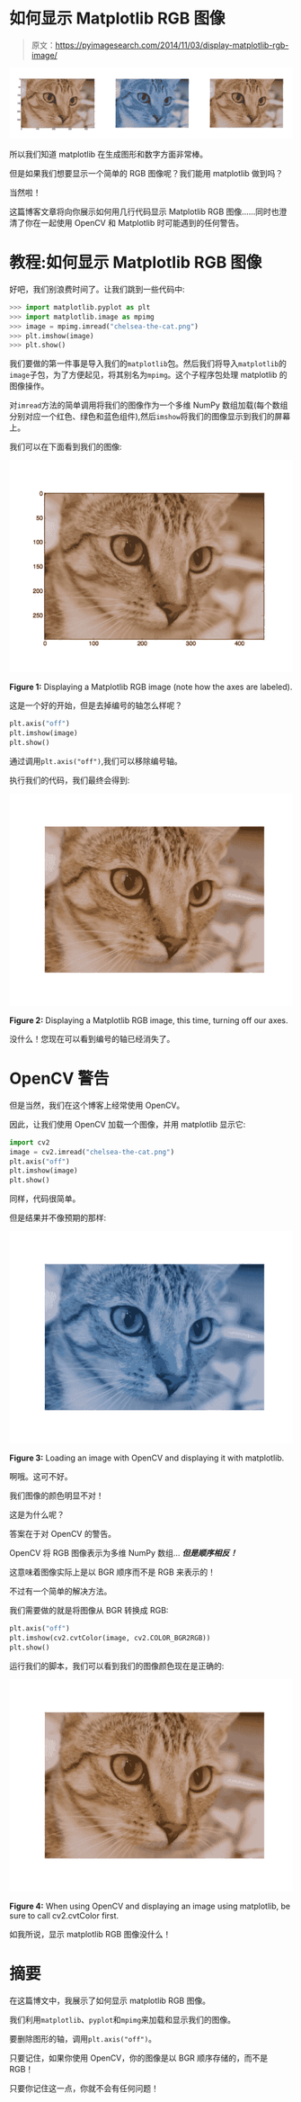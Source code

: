 # 如何显示 Matplotlib RGB 图像

> 原文：<https://pyimagesearch.com/2014/11/03/display-matplotlib-rgb-image/>

[![Displaying Matplotlib RGB images](img/441d251616dc5cc57bca3c6a1d924f68.png)](https://pyimagesearch.com/wp-content/uploads/2014/05/matplotlib-rgb-header.jpg)

所以我们知道 matplotlib 在生成图形和数字方面非常棒。

但是如果我们想要显示一个简单的 RGB 图像呢？我们能用 matplotlib 做到吗？

当然啦！

这篇博客文章将向你展示如何用几行代码显示 Matplotlib RGB 图像……同时也澄清了你在一起使用 OpenCV 和 Matplotlib 时可能遇到的任何警告。

# 教程:如何显示 Matplotlib RGB 图像

好吧，我们别浪费时间了。让我们跳到一些代码中:

```py
>>> import matplotlib.pyplot as plt
>>> import matplotlib.image as mpimg
>>> image = mpimg.imread("chelsea-the-cat.png")
>>> plt.imshow(image)
>>> plt.show()

```

我们要做的第一件事是导入我们的`matplotlib`包。然后我们将导入`matplotlib`的`image`子包，为了方便起见，将其别名为`mpimg`。这个子程序包处理 matplotlib 的图像操作。

对`imread`方法的简单调用将我们的图像作为一个多维 NumPy 数组加载(每个数组分别对应一个红色、绿色和蓝色组件),然后`imshow`将我们的图像显示到我们的屏幕上。

我们可以在下面看到我们的图像:

[![Figure 1: Displaying a Matplotlib RGB image (note how the axes are labeled).](img/938dc67324ec70e362ad067bef6ac53b.png)](https://pyimagesearch.com/wp-content/uploads/2014/05/matplotlib-rgb-with-axis.jpg)

**Figure 1:** Displaying a Matplotlib RGB image (note how the axes are labeled).

这是一个好的开始，但是去掉编号的轴怎么样呢？

```py
plt.axis("off")
plt.imshow(image)
plt.show()

```

通过调用`plt.axis("off")`,我们可以移除编号轴。

执行我们的代码，我们最终会得到:

[![Figure 1: Displaying a Matplotlib RGB image, this time, turning off our axes.](img/ad4a0302c80ad558b0abb4617bd98e49.png)](https://pyimagesearch.com/wp-content/uploads/2014/05/matplotlib-rgb-no-axis.jpg)

**Figure 2:** Displaying a Matplotlib RGB image, this time, turning off our axes.

没什么！您现在可以看到编号的轴已经消失了。

# OpenCV 警告

但是当然，我们在这个博客上经常使用 OpenCV。

因此，让我们使用 OpenCV 加载一个图像，并用 matplotlib 显示它:

```py
import cv2
image = cv2.imread("chelsea-the-cat.png")
plt.axis("off")
plt.imshow(image)
plt.show()

```

同样，代码很简单。

但是结果并不像预期的那样:

[![Figure 3: Loading an image with OpenCV and displaying it with matplotlib.](img/ff36afc7caabde84aa124817743bd97d.png)](https://pyimagesearch.com/wp-content/uploads/2014/05/matplotlib-rgb-reversed.jpg)

**Figure 3:** Loading an image with OpenCV and displaying it with matplotlib.

啊哦。这可不好。

我们图像的颜色明显不对！

这是为什么呢？

答案在于对 OpenCV 的警告。

OpenCV 将 RGB 图像表示为多维 NumPy 数组… ***但是顺序相反！***

这意味着图像实际上是以 BGR 顺序而不是 RGB 来表示的！

不过有一个简单的解决方法。

我们需要做的就是将图像从 BGR 转换成 RGB:

```py
plt.axis("off")
plt.imshow(cv2.cvtColor(image, cv2.COLOR_BGR2RGB))
plt.show()

```

运行我们的脚本，我们可以看到我们的图像颜色现在是正确的:

[![Figure 4: When using OpenCV and displaying an image using matplotlib, be sure to call cv2.cvtColor first.](img/95181e2621b5835f177e63e8ade0a990.png)](https://pyimagesearch.com/wp-content/uploads/2014/05/matplotlib-rgb-fixed.jpg)

**Figure 4:** When using OpenCV and displaying an image using matplotlib, be sure to call cv2.cvtColor first.

如我所说，显示 matplotlib RGB 图像没什么！

# 摘要

在这篇博文中，我展示了如何显示 matplotlib RGB 图像。

我们利用`matplotlib`、`pyplot`和`mpimg`来加载和显示我们的图像。

要删除图形的轴，调用`plt.axis("off")`。

只要记住，如果你使用 OpenCV，你的图像是以 BGR 顺序存储的，而不是 RGB！

只要你记住这一点，你就不会有任何问题！